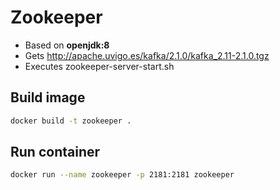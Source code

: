 # Zookeeper

* Based on **openjdk:8**
* Gets http://apache.uvigo.es/kafka/2.1.0/kafka_2.11-2.1.0.tgz
* Executes zookeeper-server-start.sh

## Build image
```bash
docker build -t zookeeper .
```

## Run container
```bash
docker run --name zookeeper -p 2181:2181 zookeeper
```